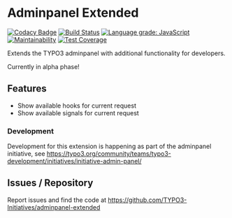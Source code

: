# Adminpanel Extended

[![Codacy Badge](https://api.codacy.com/project/badge/Grade/1374a9be711846e2b89f9900061d0523)](https://www.codacy.com/app/susanne.moog/adminpanel-extended?utm_source=github.com&amp;utm_medium=referral&amp;utm_content=TYPO3-Initiatives/adminpanel-extended&amp;utm_campaign=Badge_Grade)
[![Build Status](https://travis-ci.com/TYPO3-Initiatives/adminpanel-extended.svg?branch=develop)](https://travis-ci.com/TYPO3-Initiatives/adminpanel-extended)
[![Language grade: JavaScript](https://img.shields.io/lgtm/grade/javascript/g/TYPO3-Initiatives/adminpanel-extended.svg?logo=lgtm&logoWidth=18)](https://lgtm.com/projects/g/TYPO3-Initiatives/adminpanel-extended/context:javascript)
[![Maintainability](https://api.codeclimate.com/v1/badges/f1253d33fc32156f4cf5/maintainability)](https://codeclimate.com/github/TYPO3-Initiatives/adminpanel-extended/maintainability)
[![Test Coverage](https://api.codeclimate.com/v1/badges/f1253d33fc32156f4cf5/test_coverage)](https://codeclimate.com/github/TYPO3-Initiatives/adminpanel-extended/test_coverage)

Extends the TYPO3 adminpanel with additional functionality for developers.

Currently in alpha phase!

## Features

-   Show available hooks for current request
-   Show available signals for current request

### Development

Development for this extension is happening as part of the adminpanel initiative, see 
<https://typo3.org/community/teams/typo3-development/initiatives/initiative-admin-panel/>

## Issues / Repository

Report issues and find the code at <https://github.com/TYPO3-Initiatives/adminpanel-extended>
